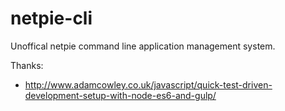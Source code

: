 # netpie-cli

Unoffical netpie command line application management system.


Thanks:

- http://www.adamcowley.co.uk/javascript/quick-test-driven-development-setup-with-node-es6-and-gulp/
